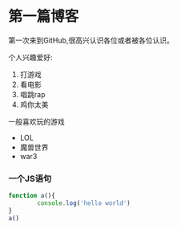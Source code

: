 # 第一篇博客

第一次来到GitHub,很高兴认识各位或者被各位认识。

个人兴趣爱好:

1. 打游戏
2. 看电影
3. 唱跳rap
4. 鸡你太美

一般喜欢玩的游戏

* LOL
* 魔兽世界
* war3

### 一个JS语句

```javascript
function a(){
        console.log('hello world')
}
a()
```